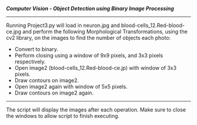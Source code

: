 ***Computer Vision - Object Detection using Binary Image Processing***

---

Running Project3.py will load in neuron.jpg and blood-cells_12.Red-blood-ce.jpg
and perform the following Morphological Transformations, using the cv2 library, on the images to find the number of objects each photo:
  - Convert to binary.
  - Perform closing using a window of 9x9 pixels, and 3x3 pixels respectively.
  - Open image2 (blood-cells_12.Red-blood-ce.jp) with window of 3x3 pixels.
  - Draw contours on image2.
  - Open image2 again with window of 5x5 pixels.
  - Draw contours on image2 again.

---

The script will display the images after each operation. Make sure to close the windows to allow script to finish executing.
